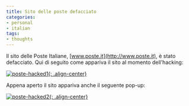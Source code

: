 ```yaml
---
title: Sito delle poste defacciato
categories:
- personal
- italian
tags:
- thoughts
---
```

Il sito delle Poste Italiane, [www.poste.it](http://www.poste.it), è stato
defacciato. Qui di seguito come appariva il sito al momento dell'hacking:

[![poste-hacked1]({{site.url}}/assets/images/poste-hacked1.png){: .align-center}]({{site.url}}/assets/images/poste-hacked1.png)

Appena aperto il sito appariva anche il seguente pop-up:

[![poste-hacked2]({{site.url}}/assets/images/poste-hacked2.png){: .align-center}]({{site.url}}/assets/images/poste-hacked2.png)
